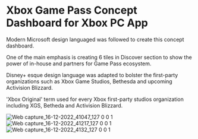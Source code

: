 # Xbox Game Pass Concept Dashboard for Xbox PC App

Modern Microsoft design languaged was followed to create this concept dashboard. 

One of the main emphasis is creating 6 tiles in Discover section to show the power of in-house and partners for Game Pass ecosystem.

Disney+ esque design language was adapted to bolster the first-party organizations such as Xbox Game Studios, Bethesda and upcoming Activision Blizzard.

'Xbox Original' term used for every Xbox first-party studios organization including XGS, Betheda and Activision Blizzard.

![Web capture_16-12-2022_41047_127 0 0 1](https://user-images.githubusercontent.com/25297175/207999288-9f1256a5-958b-4142-857e-4477afbc8d78.jpeg)
![Web capture_16-12-2022_41217_127 0 0 1](https://user-images.githubusercontent.com/25297175/207999397-5c371afe-ff83-4411-840c-5f5a1821976b.jpeg)
![Web capture_16-12-2022_4132_127 0 0 1](https://user-images.githubusercontent.com/25297175/207999465-f696d85b-a4e7-46ba-a938-c7ae19d6868e.jpeg)
